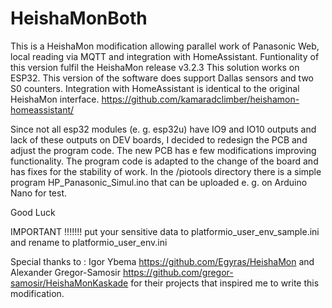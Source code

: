# HeishaMonBoth
This is a HeishaMon modification allowing parallel work of Panasonic Web, local reading via MQTT and integration with HomeAssistant.
Funtionality of this version fulfil the HeishaMon release v3.2.3
This solution works on ESP32.
This version of the software does support Dallas sensors and two S0 counters.
Integration with HomeAssistant is identical to the original HeishaMon interface. https://github.com/kamaradclimber/heishamon-homeassistant/

Since not all esp32 modules (e. g. esp32u) have IO9 and IO10 outputs and lack of these outputs on DEV boards, 
I decided to redesign the PCB and adjust the program code. The new PCB has e few modifications improving functionality.
The program code is adapted to the change of the board and has fixes for the stability of work.
In the /piotools directory there is a simple program HP_Panasonic_Simul.ino that can be uploaded e. g. on Arduino Nano for test.

Good Luck

IMPORTANT !!!!!!! put your sensitive data to platformio_user_env_sample.ini and rename to platformio_user_env.ini

Special thanks to :
Igor Ybema https://github.com/Egyras/HeishaMon 
and 
Alexander Gregor-Samosir https://github.com/gregor-samosir/HeishaMonKaskade
for their projects that inspired me to write this modification.

